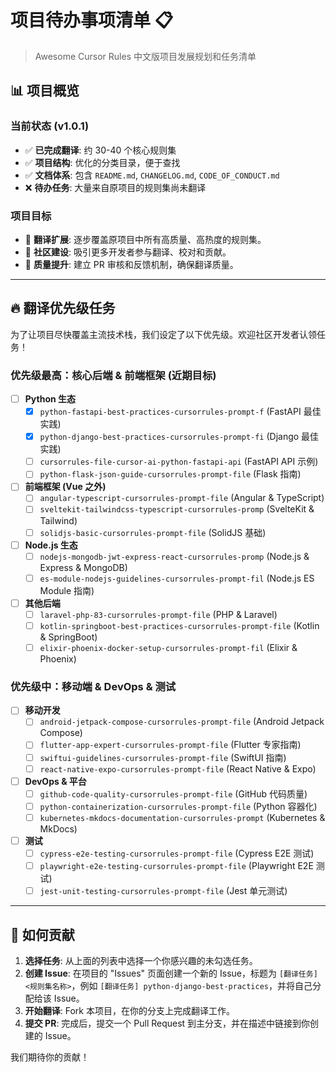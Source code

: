 # 项目待办事项清单 📋

> Awesome Cursor Rules 中文版项目发展规划和任务清单

## 📊 项目概览

### 当前状态 (v1.0.1)
- ✅ **已完成翻译**: 约 30-40 个核心规则集
- ✅ **项目结构**: 优化的分类目录，便于查找
- ✅ **文档体系**: 包含 `README.md`, `CHANGELOG.md`, `CODE_OF_CONDUCT.md`
- ❌ **待办任务**: 大量来自原项目的规则集尚未翻译

### 项目目标
- 🎯 **翻译扩展**: 逐步覆盖原项目中所有高质量、高热度的规则集。
- 🎯 **社区建设**: 吸引更多开发者参与翻译、校对和贡献。
- 🎯 **质量提升**: 建立 PR 审核和反馈机制，确保翻译质量。

---

## 🔥 翻译优先级任务

为了让项目尽快覆盖主流技术栈，我们设定了以下优先级。欢迎社区开发者认领任务！

### 优先级最高：核心后端 & 前端框架 (近期目标)
*   [ ] **Python 生态**
    *   [x] `python-fastapi-best-practices-cursorrules-prompt-f` (FastAPI 最佳实践)
    *   [x] `python-django-best-practices-cursorrules-prompt-fi` (Django 最佳实践)
    *   [ ] `cursorrules-file-cursor-ai-python-fastapi-api` (FastAPI API 示例)
    *   [ ] `python-flask-json-guide-cursorrules-prompt-file` (Flask 指南)
*   [ ] **前端框架 (Vue 之外)**
    *   [ ] `angular-typescript-cursorrules-prompt-file` (Angular & TypeScript)
    *   [ ] `sveltekit-tailwindcss-typescript-cursorrules-promp` (SvelteKit & Tailwind)
    *   [ ] `solidjs-basic-cursorrules-prompt-file` (SolidJS 基础)
*   [ ] **Node.js 生态**
    *   [ ] `nodejs-mongodb-jwt-express-react-cursorrules-promp` (Node.js & Express & MongoDB)
    *   [ ] `es-module-nodejs-guidelines-cursorrules-prompt-fil` (Node.js ES Module 指南)
*   [ ] **其他后端**
    *   [ ] `laravel-php-83-cursorrules-prompt-file` (PHP & Laravel)
    *   [ ] `kotlin-springboot-best-practices-cursorrules-prompt-file` (Kotlin & SpringBoot)
    *   [ ] `elixir-phoenix-docker-setup-cursorrules-prompt-fil` (Elixir & Phoenix)

### 优先级中：移动端 & DevOps & 测试
*   [ ] **移动开发**
    *   [ ] `android-jetpack-compose-cursorrules-prompt-file` (Android Jetpack Compose)
    *   [ ] `flutter-app-expert-cursorrules-prompt-file` (Flutter 专家指南)
    *   [ ] `swiftui-guidelines-cursorrules-prompt-file` (SwiftUI 指南)
    *   [ ] `react-native-expo-cursorrules-prompt-file` (React Native & Expo)
*   [ ] **DevOps & 平台**
    *   [ ] `github-code-quality-cursorrules-prompt-file` (GitHub 代码质量)
    *   [ ] `python-containerization-cursorrules-prompt-file` (Python 容器化)
    *   [ ] `kubernetes-mkdocs-documentation-cursorrules-prompt` (Kubernetes & MkDocs)
*   [ ] **测试**
    *   [ ] `cypress-e2e-testing-cursorrules-prompt-file` (Cypress E2E 测试)
    *   [ ] `playwright-e2e-testing-cursorrules-prompt-file` (Playwright E2E 测试)
    *   [ ] `jest-unit-testing-cursorrules-prompt-file` (Jest 单元测试)

---

## 🚀 如何贡献

1.  **选择任务**: 从上面的列表中选择一个你感兴趣的未勾选任务。
2.  **创建 Issue**: 在项目的 "Issues" 页面创建一个新的 Issue，标题为 `[翻译任务] <规则集名称>`，例如 `[翻译任务] python-django-best-practices`，并将自己分配给该 Issue。
3.  **开始翻译**: Fork 本项目，在你的分支上完成翻译工作。
4.  **提交 PR**: 完成后，提交一个 Pull Request 到主分支，并在描述中链接到你创建的 Issue。

我们期待你的贡献！
